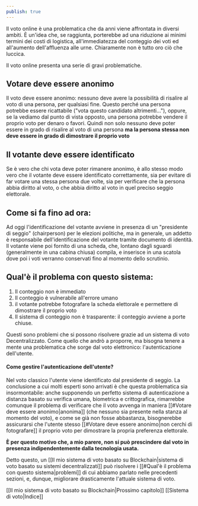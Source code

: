 ```yaml
---
publish: true
---
```


Il voto online è una problematica che da anni viene affrontata in diversi ambiti.
È un'idea che, se raggiunta, porterebbe ad una riduzione ai minimi termini dei costi di logistica, all'immediatezza del conteggio dei voti ed all'aumento dell'affluenza alle urne.
Chiaramente non è tutto oro ciò che luccica.

Il voto online presenta una serie di gravi problematiche.

## Votare deve essere anonimo

Il voto deve essere anonimo: nessuno deve avere la possibilità di risalire al voto di una persona, per qualsiasi fine.
Questo perché una persona potrebbe essere ricattabile ("vota questo candidato altrimenti..."), oppure, se la vediamo dal punto di vista opposto, una persona potrebbe vendere il proprio voto per denaro o favori.
Quindi non solo nessuno deve poter essere in grado di risalire al voto di una persona **ma la persona stessa non deve essere in grado di dimostrare il proprio voto**

## Il votante deve essere identificato

Se è vero che chi vota deve poter rimanere anonimo, è allo stesso modo vero che il votante deve essere identificato correttamente, sia per evitare di far votare una stessa persona due volte, sia per verificare che la persona abbia diritto al voto, o che abbia diritto al voto in quel preciso seggio elettorale.

## Come si fa fino ad ora:
Ad oggi l'identificazione del votante avviene in presenza di un "presidente di seggio" (chairperson) per le elezioni politiche, ma in generale, un addetto è responsabile dell'identificazione del votante tramite documento di identità.
Il votante viene poi fornito di una scheda, che, lontano dagli sguardi (generalmente in una cabina chiusa) compila, e inserisce in una scatola dove poi i voti verranno conservati fino al momento dello scrutinio.

## Qual'è il problema con questo sistema:
1. Il conteggio non è immediato
2. Il conteggio è vulnerabile all'errore umano
3. il votante potrebbe fotografare la scheda elettorale e permettere di dimostrare il proprio voto
4. Il sistema di conteggio non è trasparente: il conteggio avviene a porte chiuse.

Questi sono problemi che si possono risolvere grazie ad un sistema di voto Decentralizzato. Come quello che andrò a proporre, ma bisogna tenere a mente una problematica che sorge dal voto elettronico: l'autenticazione dell'utente.
#### Come gestire l'autenticazione dell'utente?

Nel voto classico l'utente viene identificato dal presidente di seggio.
La conclusione a cui molti esperti sono arrivati è che questa problematica sia insormontabile:
anche supponendo un perfetto sistema di autenticazione a distanza basato su verifica umana, biometrica e crittografica, rimarrebbe comunque il problema di verificare che il voto avvenga in maniera [[#Votare deve essere anonimo|anonima]] (che nessuno sia presente nella stanza al momento del voto), e come se già non fosse abbastanza, bisognerebbe assicurarsi che l'utente stesso [[#Votare deve essere anonimo|non cerchi di fotografare]] il proprio voto per dimostrare la propria preferenza elettorale.

**È per questo motivo che, a mio parere, non si può prescindere dal voto in presenza indipendentemente dalla tecnologia usata.**

Detto questo, un [[Il mio sistema di voto basato su Blockchain|sistema di voto basato su sistemi decentralizzati]] può risolvere i [[#Qual'è il problema con questo sistema|problemi]] di cui abbiamo parlato nelle precedenti sezioni, e, dunque, migliorare drasticamente l'attuale sistema di voto.

[[Il mio sistema di voto basato su Blockchain|Prossimo capitolo]]
[[Sistema di voto|Indice]]